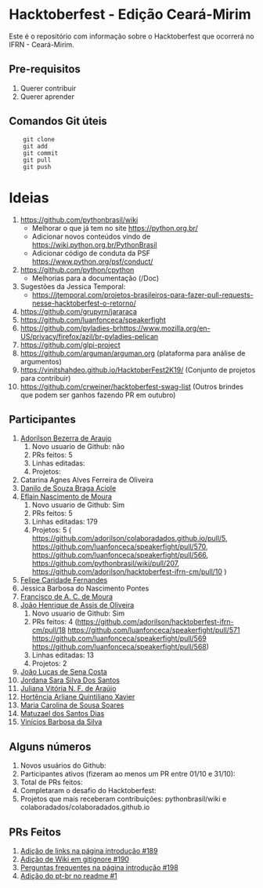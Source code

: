 # Hacktoberfest - Edição Ceará-Mirim

Este é o repositório com informação sobre o Hacktoberfest que ocorrerá no
IFRN - Ceará-Mirim.

## Pre-requisitos
1. Querer contribuir
1. Querer aprender

## Comandos Git úteis
```
    git clone
    git add
    git commit
    git pull
    git push
```
# Ideias
1. https://github.com/pythonbrasil/wiki
    * Melhorar o que já tem no site https://python.org.br/ 
    * Adicionar novos conteúdos vindo de https://wiki.python.org.br/PythonBrasil
    * Adicionar código de conduta da PSF https://www.python.org/psf/conduct/
1. https://github.com/python/cpython
    * Melhorias para a documentação (/Doc)
1. Sugestões da Jessica Temporal:
    * https://jtemporal.com/projetos-brasileiros-para-fazer-pull-requests-nesse-hacktoberfest-o-retorno/
1. https://github.com/grupyrn/jararaca
1. https://github.com/luanfonceca/speakerfight
1. https://github.com/pyladies-brhttps://www.mozilla.org/en-US/privacy/firefox/azil/br-pyladies-pelican
1. https://github.com/glpi-project
1. https://github.com/arguman/arguman.org (plataforma para análise de argumentos)
1. https://vinitshahdeo.github.io/HacktoberFest2K19/ (Conjunto de projetos para contribuir)
1. https://github.com/crweiner/hacktoberfest-swag-list (Outros brindes que podem ser ganhos fazendo PR em outubro)

## Participantes


1. [Adorilson Bezerra de Araujo](https://github.com/adorilson)
   1. Novo usuario de Github: não
   1. PRs feitos: 5
   1. Linhas editadas: 
   1. Projetos: 
1. Catarina Agnes Alves Ferreira de Oliveira
1. [Danilo de Souza Braga Aciole](https://github.com/Danilo25)
1. [Eflain Nascimento de Moura](https://github.com/EflainMoura)
   1. Novo usuario de Github: Sim
   1. PRs feitos: 5
   1. Linhas editadas: 179
   1. Projetos: 5 ( https://github.com/adorilson/colaboradados.github.io/pull/5, https://github.com/luanfonceca/speakerfight/pull/570, https://github.com/luanfonceca/speakerfight/pull/566, https://github.com/pythonbrasil/wiki/pull/207, https://github.com/adorilson/hacktoberfest-ifrn-cm/pull/10 )
1. [Felipe Caridade Fernandes](https://github.com/Felipe-ifrn)
1. Jessica Barbosa do Nascimento Pontes
1. [Francisco de A. C. de Moura](https://github.com/Francks01)
1. [João Henrique de Assis de Oliveira](https://github.com/jh12-ao)
   1. Novo usuario de Github: Sim
   1. PRs feitos: 4 (https://github.com/adorilson/hacktoberfest-ifrn-cm/pull/18
                     https://github.com/luanfonceca/speakerfight/pull/571
                     https://github.com/luanfonceca/speakerfight/pull/569
                     https://github.com/luanfonceca/speakerfight/pull/568)
   1. Linhas editadas: 13
   1. Projetos: 2 
1. [João Lucas de Sena Costa](https://github.com/JLJohnS)
1. [Jordana Sara Silva Dos Santos](https://github.com/prasararaiva)
1. [Juliana Vitória N. F. de Araújo](https://github.com/JulianaVitoria629)
1. [Hortência Arliane Quintiliano Xavier](https://github.com/HortenciaArliane)
1. [Maria Carolina de Sousa Soares](https://github.com/MariaCarolinass)
1. [Matuzael dos Santos Dias](https://github.com/Matuzael)
1. [Vinícios Barbosa da Silva](https://github.com/ViniciosSilva811)


## Alguns números

1. Novos usuários do Github:
1. Participantes ativos (fizeram ao menos um PR entre 01/10 e 31/10):
1. Total de PRs feitos:
1. Completaram o desafio do Hacktoberfest:
1. Projetos que mais receberam contribuições: pythonbrasil/wiki e
colaboradados/colaboradados.github.io

## PRs Feitos

1. [Adição de links na página introdução #189](https://github.com/pythonbrasil/wiki/pull/189)
1. [Adição de Wiki em gitignore #190](https://github.com/pythonbrasil/wiki/pull/190)
1. [Perguntas frequentes na página introdução #198](https://github.com/pythonbrasil/wiki/pull/198)
1. [Adição do pt-br no readme #1](https://github.com/potilivre/jararaca/pull/1)
